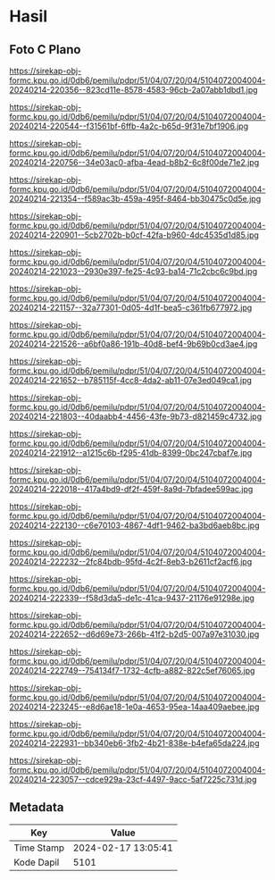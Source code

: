 # Hasil

## Foto C Plano

https://sirekap-obj-formc.kpu.go.id/0db6/pemilu/pdpr/51/04/07/20/04/5104072004004-20240214-220356--823cd11e-8578-4583-96cb-2a07abb1dbd1.jpg

https://sirekap-obj-formc.kpu.go.id/0db6/pemilu/pdpr/51/04/07/20/04/5104072004004-20240214-220544--f31561bf-6ffb-4a2c-b65d-9f31e7bf1906.jpg

https://sirekap-obj-formc.kpu.go.id/0db6/pemilu/pdpr/51/04/07/20/04/5104072004004-20240214-220756--34e03ac0-afba-4ead-b8b2-6c8f00de71e2.jpg

https://sirekap-obj-formc.kpu.go.id/0db6/pemilu/pdpr/51/04/07/20/04/5104072004004-20240214-221354--f589ac3b-459a-495f-8464-bb30475c0d5e.jpg

https://sirekap-obj-formc.kpu.go.id/0db6/pemilu/pdpr/51/04/07/20/04/5104072004004-20240214-220901--5cb2702b-b0cf-42fa-b960-4dc4535d1d85.jpg

https://sirekap-obj-formc.kpu.go.id/0db6/pemilu/pdpr/51/04/07/20/04/5104072004004-20240214-221023--2930e397-fe25-4c93-ba14-71c2cbc6c9bd.jpg

https://sirekap-obj-formc.kpu.go.id/0db6/pemilu/pdpr/51/04/07/20/04/5104072004004-20240214-221157--32a77301-0d05-4d1f-bea5-c361fb677972.jpg

https://sirekap-obj-formc.kpu.go.id/0db6/pemilu/pdpr/51/04/07/20/04/5104072004004-20240214-221526--a6bf0a86-191b-40d8-bef4-9b69b0cd3ae4.jpg

https://sirekap-obj-formc.kpu.go.id/0db6/pemilu/pdpr/51/04/07/20/04/5104072004004-20240214-221652--b785115f-4cc8-4da2-ab11-07e3ed049ca1.jpg

https://sirekap-obj-formc.kpu.go.id/0db6/pemilu/pdpr/51/04/07/20/04/5104072004004-20240214-221803--40daabb4-4456-43fe-9b73-d821459c4732.jpg

https://sirekap-obj-formc.kpu.go.id/0db6/pemilu/pdpr/51/04/07/20/04/5104072004004-20240214-221912--a1215c6b-f295-41db-8399-0bc247cbaf7e.jpg

https://sirekap-obj-formc.kpu.go.id/0db6/pemilu/pdpr/51/04/07/20/04/5104072004004-20240214-222018--417a4bd9-df2f-459f-8a9d-7bfadee599ac.jpg

https://sirekap-obj-formc.kpu.go.id/0db6/pemilu/pdpr/51/04/07/20/04/5104072004004-20240214-222130--c6e70103-4867-4df1-9462-ba3bd6aeb8bc.jpg

https://sirekap-obj-formc.kpu.go.id/0db6/pemilu/pdpr/51/04/07/20/04/5104072004004-20240214-222232--2fc84bdb-95fd-4c2f-8eb3-b2611cf2acf6.jpg

https://sirekap-obj-formc.kpu.go.id/0db6/pemilu/pdpr/51/04/07/20/04/5104072004004-20240214-222339--f58d3da5-de1c-41ca-9437-21176e91298e.jpg

https://sirekap-obj-formc.kpu.go.id/0db6/pemilu/pdpr/51/04/07/20/04/5104072004004-20240214-222652--d6d69e73-266b-41f2-b2d5-007a97e31030.jpg

https://sirekap-obj-formc.kpu.go.id/0db6/pemilu/pdpr/51/04/07/20/04/5104072004004-20240214-222749--754134f7-1732-4cfb-a882-822c5ef76065.jpg

https://sirekap-obj-formc.kpu.go.id/0db6/pemilu/pdpr/51/04/07/20/04/5104072004004-20240214-223245--e8d6ae18-1e0a-4653-95ea-14aa409aebee.jpg

https://sirekap-obj-formc.kpu.go.id/0db6/pemilu/pdpr/51/04/07/20/04/5104072004004-20240214-222931--bb340eb6-3fb2-4b21-838e-b4efa65da224.jpg

https://sirekap-obj-formc.kpu.go.id/0db6/pemilu/pdpr/51/04/07/20/04/5104072004004-20240214-223057--cdce929a-23cf-4497-9acc-5af7225c731d.jpg


## Metadata

| Key        | Value               |
| ---------- | ------------------- |
| Time Stamp | 2024-02-17 13:05:41 |
| Kode Dapil | 5101                |



